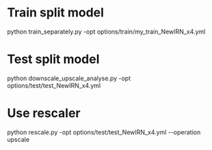 # Train split model
python train_separately.py -opt options/train/my_train_NewIRN_x4.yml

# Test split model
python downscale_upscale_analyse.py -opt options/test/test_NewIRN_x4.yml

# Use rescaler
python rescale.py -opt options/test/test_NewIRN_x4.yml --operation upscale